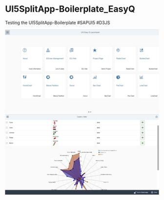 # UI5SplitApp-Boilerplate_EasyQ
Testing the UI5SplitApp-Boilerplate #SAPUI5 #D3JS

![Pic1](https://github.com/davidvela/UI5SplitApp-Boilerplate_EasyQ/blob/master/img/launchpad.JPG)
![Pic2](https://github.com/davidvela/UI5SplitApp-Boilerplate_EasyQ/blob/master/img/countryMeter.jpg)
